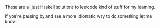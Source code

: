 These are all just Haskell solutions to leetcode kind of stuff for my learning.

If you're passing by and see a more idiomatic way to do something let me know.
